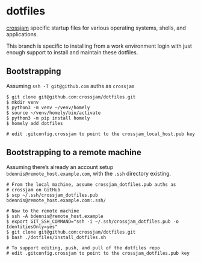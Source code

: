 # dotfiles
[crossjam](https://github.com/crossjam) specific startup files for
various operating systems, shells, and applications.

This branch is specific to installing from a work environment login
with just enough support to install and maintain these dotfiles.

## Bootstrapping

Assuming `ssh -T git@github.com` auths as `crossjam`

```
$ git clone git@github.com:crossjam/dotfiles.git
$ mkdir venv
$ python3 -m venv ~/venv/homely
$ source ~/venv/homely/bin/activate
$ python3 -m pip install homely
$ homely add dotfiles

# edit .gitconfig.crossjam to point to the crossjam_local_host.pub key
```

## Bootstrapping to a remote machine

Assuming there’s already an account setup `bdennis@remote_host.example.com`, with the
`.ssh` directory existing.

```
# From the local machine, assume crossjam_dotfiles.pub auths as
# crossjam on GitHub
$ scp ~/.ssh/crossjam_dotfiles.pub bdennis@remote_host.example.com:.ssh/

# Now to the remote machine
$ ssh -A bdennis@remote_host.example
$ export GIT_SSH_COMMAND="ssh -i ~/.ssh/crossjam_dotfiles.pub -o IdentitiesOnly=yes"
$ git clone git@github.com:crossjam/dotfiles.git
$ bash ./dotfiles/install_dotfiles.sh

# To support editing, push, and pull of the dotfiles repo
# edit .gitconfig.crossjam to point to the crossjam_dotfiles.pub key
```
